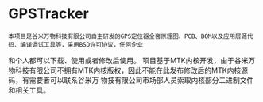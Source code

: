 # GPSTracker
    本项目是谷米万物科技有限公司自主研发的GPS定位器全套原理图、PCB、BOM以及应用层源代码、编译调试工具等，采用BSD许可协议，任何企业
和个人都可以下载、使用或者修改后使用。
    项目基于MTK内核开发，由于谷米万物科技有限公司不拥有MTK内核版权，因此不能在此发布修改后的MTK内核源码，有需要者可以联系谷米万
物技有限公司市场部人员索取内核部分二进制文件和相关工具。
